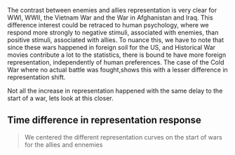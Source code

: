 The contrast between enemies and allies representation is very clear for WWI, WWII, the Vietnam War and the War in Afghanistan and Iraq. This difference interest could be retraced to human psychology, where we respond more strongly to negative stimuli, associated with enemies, than positive stimuli, associated with allies. 
To nuance this, we have to note that since these wars happened in foreign soil for the US, and Historical War movies contribute a lot to the statistics, there is bound te have more foreign representation, independently of human preferences. The case of the Cold War where no actual battle was fought,shows this with a lesser difference in representation shift.


Not all the increase in representation happened with the same delay to the start of a war, lets look at this closer.

## Time difference in representation response
> We centered the different representation curves on the start of wars for the allies and ennemies